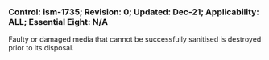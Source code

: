 ### Control: ism-1735; Revision: 0; Updated: Dec-21; Applicability: ALL; Essential Eight: N/A
<p>Faulty or damaged media that cannot be successfully sanitised is destroyed prior to its disposal.</p>
